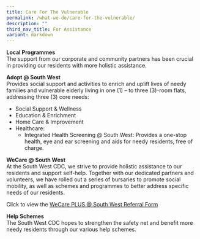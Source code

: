 ```yaml
---
title: Care For The Vulnerable
permalink: /what-we-do/care-for-the-vulnerable/
description: ""
third_nav_title: For Assistance
variant: markdown
---
```

**Local Programmes**<br>
The support from our corporate and community partners has been crucial in providing our residents with more holistic assistance.

**Adopt @ South West**<br>
Provides social support and activities to enrich and uplift lives of needy families and vulnerable elderly living in one (1) – to three (3)-room flats, addressing three (3) core needs:

* Social Support &amp; Wellness
* Education &amp; Enrichment
* Home Care &amp; Improvement
* Healthcare:
	* Integrated Health Screening @ South West: Provides a one-stop health, eye and ear screening and aids for needy residents, free of charge.

**WeCare @ South West**<br>
At the South West CDC, we strive to provide holistic assistance to our residents and support self-help. Together with our dedicated partners and volunteers, we have rolled out a series of bursaries to promote social mobility, as well as schemes and programmes to better address specific needs of our residents.
 
Click to view the [WeCare PLUS @ South West Referral Form](/files/What%20we%20do/For%20Assistance/WeCare_PLUS___South_West_Referral_Form_2025.pdf)

**Help Schemes**<br>
The South West CDC hopes to strengthen the safety net and benefit more needy residents through our various help schemes.